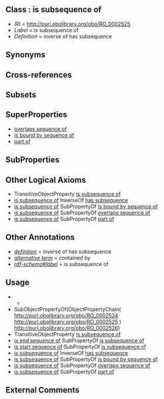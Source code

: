 
## Class : is subsequence of

 * *IRI* = http://purl.obolibrary.org/obo/RO_0002525
 * *Label* = is subsequence of
 * *Definition* = inverse of has subsequence

## Synonyms


## Cross-references


## Subsets


## SuperProperties

 * [overlaps sequence of](../../RO/26/RO_0002526.md)
 * [is bound by sequence of](../../RO/23/RO_0002523.md)
 * [part of](../../BFO/50/BFO_0000050.md)

## SubProperties


## Other Logical Axioms

 * TransitiveObjectProperty [is subsequence of](../../RO/25/RO_0002525.md)
 * [is subsequence of](../../RO/25/RO_0002525.md) InverseOf [has subsequence](../../RO/24/RO_0002524.md)
 * [is subsequence of](../../RO/25/RO_0002525.md) SubPropertyOf [is bound by sequence of](../../RO/23/RO_0002523.md)
 * [is subsequence of](../../RO/25/RO_0002525.md) SubPropertyOf [overlaps sequence of](../../RO/26/RO_0002526.md)
 * [is subsequence of](../../RO/25/RO_0002525.md) SubPropertyOf [part of](../../BFO/50/BFO_0000050.md)

## Other Annotations

 * *[definition](../../IAO/15/IAO_0000115.md)* = inverse of has subsequence
 * *[alternative term](../../IAO/18/IAO_0000118.md)* = contained by
 * *[rdf-schema#label](../../el/rdf-schema#label.md)* = is subsequence of

## Usage

 * -
 * SubObjectPropertyOf(ObjectPropertyChain( <http://purl.obolibrary.org/obo/RO_0002524> <http://purl.obolibrary.org/obo/RO_0002525> ) <http://purl.obolibrary.org/obo/RO_0002526>)
 * TransitiveObjectProperty [is subsequence of](../../RO/25/RO_0002525.md)
 * [is end sequence of](../../RO/19/RO_0002519.md) SubPropertyOf [is subsequence of](../../RO/25/RO_0002525.md)
 * [is start sequence of](../../RO/17/RO_0002517.md) SubPropertyOf [is subsequence of](../../RO/25/RO_0002525.md)
 * [is subsequence of](../../RO/25/RO_0002525.md) InverseOf [has subsequence](../../RO/24/RO_0002524.md)
 * [is subsequence of](../../RO/25/RO_0002525.md) SubPropertyOf [is bound by sequence of](../../RO/23/RO_0002523.md)
 * [is subsequence of](../../RO/25/RO_0002525.md) SubPropertyOf [overlaps sequence of](../../RO/26/RO_0002526.md)
 * [is subsequence of](../../RO/25/RO_0002525.md) SubPropertyOf [part of](../../BFO/50/BFO_0000050.md)

## External Comments

